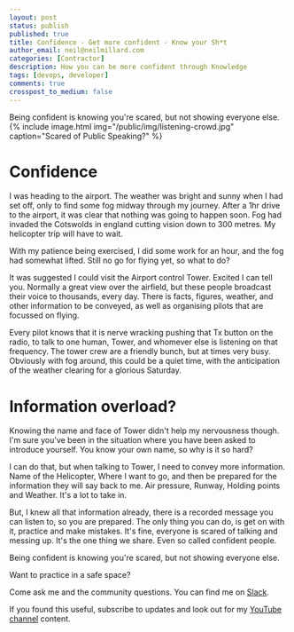 ```yaml
---
layout: post
status: publish
published: true
title: Confidence - Get more confident - Know your Sh*t
author_email: neil@neilmillard.com
categories: [Contractor]
description: How you can be more confident through Knowledge
tags: [devops, developer]
comments: true
crosspost_to_medium: false
---
```

Being confident is knowing you're scared, but not showing everyone else.
{% include image.html
img="/public/img/listening-crowd.jpg"
caption="Scared of Public Speaking?" %}

Confidence
==========
I was heading to the airport. The weather was bright and sunny when I had set off, only to find some fog midway through
my journey. After a 1hr drive to the airport, it was clear that nothing was going to happen soon. Fog had invaded the
Cotswolds in england cutting vision down to 300 metres. My helicopter trip will have to wait.

With my patience being exercised, I did some work for an hour, and the fog had somewhat lifted. Still no go for flying
yet, so what to do?

It was suggested I could visit the Airport control Tower. Excited I can tell you. Normally a great view over the airfield,
but these people broadcast their voice to thousands, every day. There is facts, figures, weather, and other information
to be conveyed, as well as organising pilots that are focussed on flying.

Every pilot knows that it is nerve wracking pushing that Tx button on the radio, to talk to one human, Tower, and
whomever else is listening on that frequency. The tower crew are a friendly bunch, but at times very busy. Obviously
with fog around, this could be a quiet time, with the anticipation of the weather clearing for a glorious Saturday.

Information overload?
==================
Knowing the name and face of Tower didn't help my nervousness though. I'm sure you've been in the situation where you
have been asked to introduce yourself. You know your own name, so why is it so hard?

I can do that, but when talking to Tower, I need to convey more information. Name of the Helicopter, Where I want to go,
and then be prepared for the information they will say back to me. Air pressure, Runway, Holding points and Weather.
It's a lot to take in.

But, I knew all that information already, there is a recorded message you can listen to, so you are prepared. The only
thing you can do, is get on with it, practice and make mistakes. It's fine, everyone is scared of talking and messing
up. It's the one thing we share. Even so called confident people.

Being confident is knowing you're scared, but not showing everyone else.

Want to practice in a safe space?

Come ask me and the community questions. You can find me on [Slack]({{site.data.slack.invite}}).


If you found this useful, subscribe to updates and look out for my [YouTube channel]({{site.data.youtube.channel}}) content.


